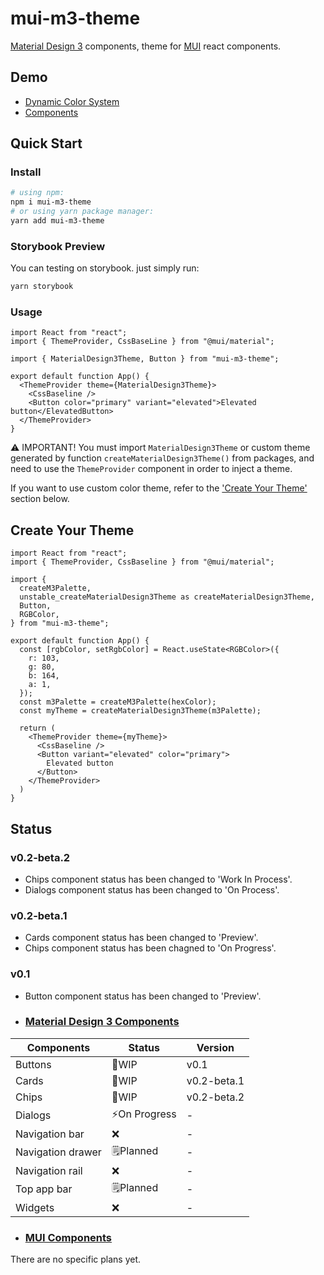 # mui-m3-theme
[Material Design 3](https://m3.material.io/) components, theme for [MUI](https://github.com/mui-org/material-ui) react components.

## Demo

- [Dynamic Color System](https://limitkr.github.io/palette)
- [Components](https://limitkr.github.io/button)

## Quick Start

### Install
```bash
# using npm:
npm i mui-m3-theme
# or using yarn package manager:
yarn add mui-m3-theme
```

### Storybook Preview
You can testing on storybook. just simply run:
```bash
yarn storybook
```

### Usage
```tsx
import React from "react";
import { ThemeProvider, CssBaseLine } from "@mui/material";

import { MaterialDesign3Theme, Button } from "mui-m3-theme";

export default function App() {
  <ThemeProvider theme={MaterialDesign3Theme}>
    <CssBaseline />
    <Button color="primary" variant="elevated">Elevated button</ElevatedButton>
  </ThemeProvider>
}
```
⚠️ IMPORTANT! You must import `MaterialDesign3Theme` or custom theme generated by function `createMaterialDesign3Theme()` from packages, and need to use the `ThemeProvider` component in order to inject a theme.

If you want to use custom color theme, refer to the ['Create Your Theme'](#create-your-theme) section below.

## Create Your Theme

```tsx
import React from "react";
import { ThemeProvider, CssBaseline } from "@mui/material";

import {
  createM3Palette,
  unstable_createMaterialDesign3Theme as createMaterialDesign3Theme,
  Button,
  RGBColor,
} from "mui-m3-theme";

export default function App() {
  const [rgbColor, setRgbColor] = React.useState<RGBColor>({
    r: 103,
    g: 80,
    b: 164,
    a: 1,
  });
  const m3Palette = createM3Palette(hexColor);
  const myTheme = createMaterialDesign3Theme(m3Palette);

  return (
    <ThemeProvider theme={myTheme}>
      <CssBaseline />
      <Button variant="elevated" color="primary">
        Elevated button
      </Button>
    </ThemeProvider>
  )
}
```

## Status
### v0.2-beta.2
- Chips component status has been changed to 'Work In Process'.
- Dialogs component status has been changed to 'On Process'.
### v0.2-beta.1
- Cards component status has been changed to 'Preview'.
- Chips component status has been chagned to 'On Progress'.
### v0.1
- Button component status has been changed to 'Preview'.

- ### [Material Design 3 Components](https://m3.material.io/components/all-buttons)

| Components        | Status       | Version |
|-------------------|--------------|---------|
| Buttons           | 🚧WIP        |v0.1     |
| Cards             | 🚧WIP         |v0.2-beta.1     |
| Chips             | 🚧WIP         |v0.2-beta.2     |
| Dialogs           | ⚡️On Progress  |    -    |
| Navigation bar    | ❌            |    -    |
| Navigation drawer | 🗒Planned     |    -    |
| Navigation rail   | ❌            |    -    |
| Top app bar       | 🗒Planned     |    -    |
| Widgets           | ❌            |    -    |

- ### [MUI Components](https://mui.com/getting-started/supported-components/)

There are no specific plans yet.
